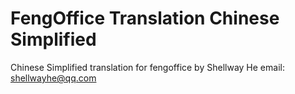 # FengOffice Translation Chinese Simplified

Chinese Simplified translation for fengoffice
by Shellway He
email: shellwayhe@qq.com
